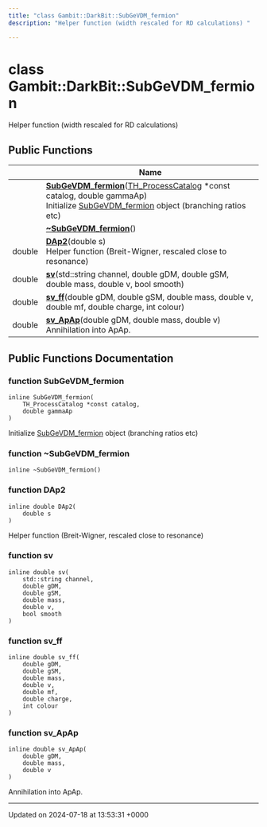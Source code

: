 ```yaml
---
title: "class Gambit::DarkBit::SubGeVDM_fermion"
description: "Helper function (width rescaled for RD calculations) "

---
```


# class Gambit::DarkBit::SubGeVDM_fermion



Helper function (width rescaled for RD calculations) 

## Public Functions

|                | Name           |
| -------------- | -------------- |
| | **[SubGeVDM_fermion](/documentation/code/classes/classgambit_1_1darkbit_1_1subgevdm__fermion/#function-subgevdm-fermion)**([TH_ProcessCatalog](/documentation/code/classes/structgambit_1_1darkbit_1_1th__processcatalog/) *const catalog, double gammaAp)<br>Initialize [SubGeVDM_fermion](/documentation/code/classes/classgambit_1_1darkbit_1_1subgevdm__fermion/) object (branching ratios etc)  |
| | **[~SubGeVDM_fermion](/documentation/code/classes/classgambit_1_1darkbit_1_1subgevdm__fermion/#function-subgevdm-fermion)**() |
| double | **[DAp2](/documentation/code/classes/classgambit_1_1darkbit_1_1subgevdm__fermion/#function-dap2)**(double s)<br>Helper function (Breit-Wigner, rescaled close to resonance)  |
| double | **[sv](/documentation/code/classes/classgambit_1_1darkbit_1_1subgevdm__fermion/#function-sv)**(std::string channel, double gDM, double gSM, double mass, double v, bool smooth) |
| double | **[sv_ff](/documentation/code/classes/classgambit_1_1darkbit_1_1subgevdm__fermion/#function-sv-ff)**(double gDM, double gSM, double mass, double v, double mf, double charge, int colour) |
| double | **[sv_ApAp](/documentation/code/classes/classgambit_1_1darkbit_1_1subgevdm__fermion/#function-sv-apap)**(double gDM, double mass, double v)<br>Annihilation into ApAp.  |

## Public Functions Documentation

### function SubGeVDM_fermion

```
inline SubGeVDM_fermion(
    TH_ProcessCatalog *const catalog,
    double gammaAp
)
```

Initialize [SubGeVDM_fermion](/documentation/code/classes/classgambit_1_1darkbit_1_1subgevdm__fermion/) object (branching ratios etc) 

### function ~SubGeVDM_fermion

```
inline ~SubGeVDM_fermion()
```


### function DAp2

```
inline double DAp2(
    double s
)
```

Helper function (Breit-Wigner, rescaled close to resonance) 

### function sv

```
inline double sv(
    std::string channel,
    double gDM,
    double gSM,
    double mass,
    double v,
    bool smooth
)
```


### function sv_ff

```
inline double sv_ff(
    double gDM,
    double gSM,
    double mass,
    double v,
    double mf,
    double charge,
    int colour
)
```


### function sv_ApAp

```
inline double sv_ApAp(
    double gDM,
    double mass,
    double v
)
```

Annihilation into ApAp. 

-------------------------------

Updated on 2024-07-18 at 13:53:31 +0000